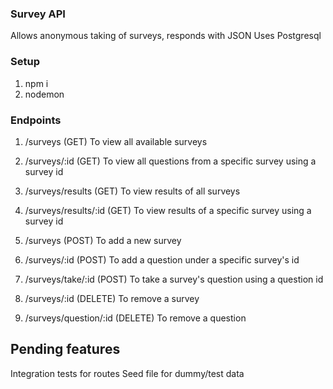 ### Survey API
Allows anonymous taking of surveys, responds with JSON
Uses Postgresql

### Setup
1) npm i
2) nodemon

### Endpoints
1) /surveys (GET) To view all available surveys
2) /surveys/:id (GET) To view all questions from a specific survey using a survey id
3) /surveys/results (GET) To view results of all surveys
4) /surveys/results/:id (GET) To view results of a specific survey using a survey id

5) /surveys (POST) To add a new survey
6) /surveys/:id (POST) To add a question under a specific survey's id
7) /surveys/take/:id (POST) To take a survey's question using a question id

8) /surveys/:id (DELETE) To remove a survey
9) /surveys/question/:id (DELETE) To remove a question

## Pending features
Integration tests for routes
Seed file for dummy/test data